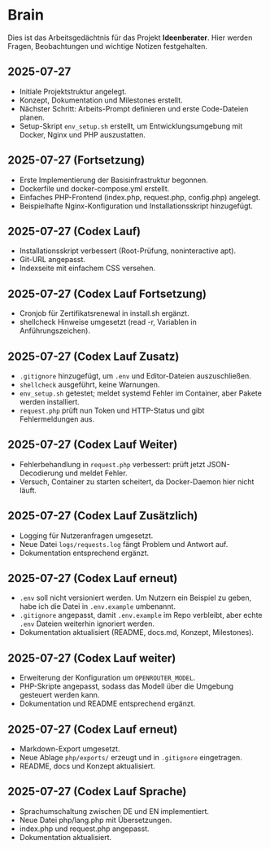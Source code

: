 # Brain

Dies ist das Arbeitsgedächtnis für das Projekt **Ideenberater**.
Hier werden Fragen, Beobachtungen und wichtige Notizen festgehalten.

## 2025-07-27
- Initiale Projektstruktur angelegt.
- Konzept, Dokumentation und Milestones erstellt.
- Nächster Schritt: Arbeits-Prompt definieren und erste Code-Dateien planen.
- Setup-Skript `env_setup.sh` erstellt, um Entwicklungsumgebung mit Docker, Nginx und PHP auszustatten.

## 2025-07-27 (Fortsetzung)
- Erste Implementierung der Basisinfrastruktur begonnen.
- Dockerfile und docker-compose.yml erstellt.
- Einfaches PHP-Frontend (index.php, request.php, config.php) angelegt.
- Beispielhafte Nginx-Konfiguration und Installationsskript hinzugefügt.

## 2025-07-27 (Codex Lauf)
- Installationsskript verbessert (Root-Prüfung, noninteractive apt).
- Git-URL angepasst.
- Indexseite mit einfachem CSS versehen.

## 2025-07-27 (Codex Lauf Fortsetzung)
- Cronjob für Zertifikatsrenewal in install.sh ergänzt.
- shellcheck Hinweise umgesetzt (read -r, Variablen in Anführungszeichen).

## 2025-07-27 (Codex Lauf Zusatz)
- `.gitignore` hinzugefügt, um `.env` und Editor-Dateien auszuschließen.
- `shellcheck` ausgeführt, keine Warnungen.
- `env_setup.sh` getestet; meldet systemd Fehler im Container, aber Pakete werden installiert.
- `request.php` prüft nun Token und HTTP-Status und gibt Fehlermeldungen aus.

## 2025-07-27 (Codex Lauf Weiter)
- Fehlerbehandlung in `request.php` verbessert: prüft jetzt JSON-Decodierung und meldet Fehler.
- Versuch, Container zu starten scheitert, da Docker-Daemon hier nicht läuft.

## 2025-07-27 (Codex Lauf Zusätzlich)
- Logging für Nutzeranfragen umgesetzt.
- Neue Datei `logs/requests.log` fängt Problem und Antwort auf.
- Dokumentation entsprechend ergänzt.

## 2025-07-27 (Codex Lauf erneut)
- `.env` soll nicht versioniert werden. Um Nutzern ein Beispiel zu geben, habe ich die Datei in `.env.example` umbenannt.
- `.gitignore` angepasst, damit `.env.example` im Repo verbleibt, aber echte `.env` Dateien weiterhin ignoriert werden.
- Dokumentation aktualisiert (README, docs.md, Konzept, Milestones).

## 2025-07-27 (Codex Lauf weiter)
- Erweiterung der Konfiguration um `OPENROUTER_MODEL`.
- PHP-Skripte angepasst, sodass das Modell über die Umgebung gesteuert werden kann.
- Dokumentation und README entsprechend ergänzt.

## 2025-07-27 (Codex Lauf erneut)
- Markdown-Export umgesetzt.
- Neue Ablage `php/exports/` erzeugt und in `.gitignore` eingetragen.
- README, docs und Konzept aktualisiert.

## 2025-07-27 (Codex Lauf Sprache)
- Sprachumschaltung zwischen DE und EN implementiert.
- Neue Datei php/lang.php mit Übersetzungen.
- index.php und request.php angepasst.
- Dokumentation aktualisiert.
